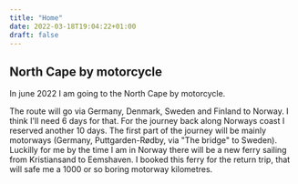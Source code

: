 ```yaml
---
title: "Home"
date: 2022-03-18T19:04:22+01:00
draft: false
---
```


## North Cape by motorcycle
In june 2022 I am going to the North Cape by motorcycle.

The route
will go via Germany, Denmark, Sweden and Finland to Norway. I think
I'll need 6 days for that. For the journey back along Norways coast I reserved another 10 days.
The first part of the journey will be mainly motorways (Germany, Puttgarden-Rødby, via "The bridge" to Sweden).
Luckilly for me by the time I am in Norway there will be a new ferry sailing from Kristiansand to Eemshaven.
I booked this ferry for the return trip, that will safe me a 1000 or so boring motorway kilometres.
